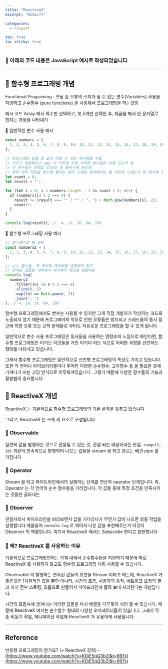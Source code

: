 ```yaml
---
title: "ReactiveX"
excerpt: "RxSwift"

categories:
  - rxswift

toc: true
toc_sticky: true
---
```


### 📌 아래의 코드 내용은 JavaScript 예시로 작성되었습니다

---

## 🔷 함수형 프로그래밍 개념

Functional Programing : 코딩 중 오류의 소지가 될 수 있는 변수(Variables) 사용을 지양하고 순수함수 (pure functions) 을 사용해서 프로그래밍을 하는것임

예시 코드
Array 에서 짝수만 선택하고, 첫 5개만 선택한 후, 제곱을 해서 한 문자열로 합치는 과정을 나타내기

🔶 일반적인 변수 사용 예시

```js
const numbers = [
  1, 2, 3, 4, 5, 6, 7, 8, 9, 10, 11, 12, 13, 14, 15, 16, 17, 18, 19, 20,
];

// 프로그래밍 실핼 중 값이 바뀔 수 있는 변수들을 사용
// 코드가 복잡해지고 app 이 커지게 되면 이러한 변수들은 위험 요소가 됨
// 이 변수들은 상태값 state 로 돌아가게 된는데
// 특히 여러 작업을 동시에 돌리는 멀티 스레딩 환경에서는 둘 이상의 스레드가 한 변수에 접근 할때
let count = 0;
let result = "";

for (let i = 0; i < numbers.length - 1 && count < 5; i++) {
  if (numbers[i] % 2 === 0) {
    result += (result === "" ? "" : ", ") + Math.pow(numbers[i], 2);
    count++;
  }
}

console.log(result); //  4, 16, 36, 64, 100
```

🔶 함수형 프로그래밍 사용 예시

```js
// 함수형으로 짠 코드
const numbers2 = [
  1, 2, 3, 4, 5, 6, 7, 8, 9, 10, 11, 12, 13, 14, 15, 16, 17, 18, 19, 20,
];

// 순수 함수들, 즉 외부의 데이터를 변경하지 않고
// 받아온 값들을 내부에서 처리해서 밖으로 반환하는
console.log(
  numbers2
    .filter((n) => n % 2 === 0)
    .slice(0, 5)
    .map((n) => Math.pow(n, 2))
    .join(", ")
); // 4, 16, 36, 64, 100
```

함수형 프로그래밍에서도 변수는 사용될 수 있지만 그게 직접 개발자가 작성하는 코드로 노출되지 않기 때문에 프로그래머의 착오로 인한 오류들은 방지되고 스레드들의 동시 접근에 의한 오류 또는 교착 문제들로 부터도 자유로운 프로그래밍을 할 수 있게 됩니다

일반적으로 변수 사용 프로그래밍은 동사들을 사용하는 명령조의 느낌으로 짜인다면, 함수형 프로그래밍은 이거는 이것들을 거친 이거다 라는 식으로 어떠한 과정을 선언하는 형태를 나타내고 있습니다.

그래서 함수형 프로그래밍은 일반적으로 선언형 프로그래밍의 특성도 가지고 있습니다. 또한 각 언어나 라이브러리들마다 주어진 다양한 순수함수, 고차함수 등 을 필요한 곳에 가져다가 쓰는 코딩 방식으로 이루워져있습니다. 그렇기 때문에 다양한 함수들의 기능과 활용법이 중요합니다

## 🔷 ReactiveX 개념

ReactiveX 는 기본적으로 함수형 프로그래밍의 기본 골격을 갖추고 있습니다

그리고, ReactiveX 는 크게 세 요소로 구성됩니다

### 🔶 Observable

일련의 값을 발행하는 것으로 관찰될 수 있는 것, 관찰 되는 대상이라는 뜻임. `range(1, 20)` 과같이 연속적으로 발행되어 나오는 값들을 stream 을 타고 흐르는 배관 pipe 를 거칩니다

### 🔶 Operator

Stream 을 타고 파이트라인에서의 실행하는 단계를 연산자 operator 단계입니다. 즉, Operator 는 각 언어의 순수 함수들을 가리킵니다. 각 값들 중에 특정 조건을 만족시키는 것들만 골라내는

### 🔶 Observer

관찰자로서 파이프라인을 바라보면서 값을 기다리다가 무언가 값이 나오면 최종 작업을 실행합니다 예를들어 `console.log` 로 찍어서 나온 값을 표현해주는거 이것이 Observer 의 역활입니다. 여기서 ReactiveX 에서는 Subscribe 한다고 표현합니다

### 🔶 왜? ReactiveX 를 사용하는 이유

기본적으로 프로그래밍언어는 가체 내에서 순수함수들을 지원하기 때문에 따로 ReactiveX 를 사용하지 않고도 함수형 프로그래밍 처럼 사용할 수 있습니다.

Observable 이 발행하는 연속된 값들의 흐름을 Stream 이라고 하는데, ReactiveX 가 좋은것은 1차원적인 값들 뿐만 아니라, 시간의 흐름, 사용자의 동작, 네트워크 요청의 결과 까지 전부 스트림, 흐름으로 만들어서 파이프라인에 흘려 보내 처리한다는 개념입니다.

시간의 흐름속에 생겨나는 이러한 값들을 마치 배열을 다루듯이 처리 할 수 있습니다. 때문에 ReactiveX 에서는 순수함수 형태의 다양한 오퍼레이터들이 있습니다.
그래서 각종 비동기 작업, 에니메이션 작업에 ReactiveX 가 유용하게 사용됩니다

---

<!-- 🔶 🔷 📌 🔑 👉 -->

## Reference

<!-- RxSwift Github - [https://github.com/ReactiveX/RxSwift](https://github.com/ReactiveX/RxSwift) -->

반응형 프로그래밍이 뭔가요? (+ ReactiveX 강좌) - [https://www.youtube.com/watch?v=KDiE5qQ3bZI&t=897s](https://www.youtube.com/watch?v=KDiE5qQ3bZI&t=897s)

<!-- RXSwift + MVVM 4시간에 끝내기 (곰튀김) - [https://www.youtube.com/watch?v=iHKBNYMWd5I&list=PL03rJBlpwTaBrhux_C8RmtWDI_kZSLvdQ](https://www.youtube.com/watch?v=iHKBNYMWd5I&list=PL03rJBlpwTaBrhux_C8RmtWDI_kZSLvdQ) -->
